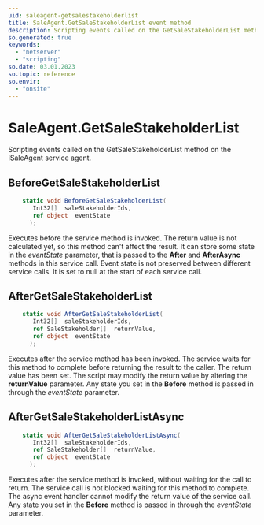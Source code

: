 ```yaml
---
uid: saleagent-getsalestakeholderlist
title: SaleAgent.GetSaleStakeholderList event method
description: Scripting events called on the GetSaleStakeholderList method on the SaleAgent service agent.
so.generated: true
keywords:
  - "netserver"
  - "scripting"
so.date: 03.01.2023
so.topic: reference
so.envir:
  - "onsite"
---
```

# SaleAgent.GetSaleStakeholderList

Scripting events called on the <see cref='M:SuperOffice.CRM.Services.ISaleAgent.GetSaleStakeholderList'>GetSaleStakeholderList</see> method on the <see cref='ISaleAgent'>ISaleAgent</see>  service agent.

## BeforeGetSaleStakeholderList
```cs
    static void BeforeGetSaleStakeholderList(
       Int32[]  saleStakeholderIds,
       ref object  eventState
      );
```
Executes before the service method is invoked.
The return value is not calculated yet, so this method can't affect the result.
It can store some state in the *eventState* parameter, that is passed to the **After** and **AfterAsync** methods in this service call.
Event state is not preserved between different service calls. It is set to null at the start of each service call.
## AfterGetSaleStakeholderList
```cs
    static void AfterGetSaleStakeholderList(
       Int32[]  saleStakeholderIds,
       ref SaleStakeholder[]  returnValue,
       ref object  eventState
      );
```
Executes after the service method has been invoked. The service waits for this method to complete before returning the result to the caller.
The return value has been set. The script may modify the return value by altering the **returnValue** parameter.
Any state you set in the **Before** method is passed in through the *eventState* parameter.
## AfterGetSaleStakeholderListAsync
```cs
    static void AfterGetSaleStakeholderListAsync(
       Int32[]  saleStakeholderIds,
       ref SaleStakeholder[]  returnValue,
       ref object  eventState
      );
```
Executes after the service method is invoked, without waiting for the call to return.
The service call is not blocked waiting for this method to complete.
The async event handler cannot modify the return value of the service call.
Any state you set in the **Before** method is passed in through the *eventState* parameter.

